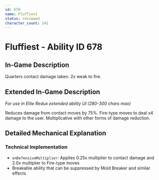 ```yaml
---
id: 678
name: Fluffiest
status: reviewed
character_count: 141
---
```


# Fluffiest - Ability ID 678

## In-Game Description
Quarters contact damage taken. 2x weak to fire.

## Extended In-Game Description
*For use in Elite Redux extended ability UI (280-300 chars max)*

Reduces damage from contact moves by 75%. Fire-type moves to deal x4 damage to the user. Multiplicative with other forms of damage reduction.

## Detailed Mechanical Explanation

### Technical Implementation
- `onDefensiveMultiplier`: Applies 0.25x multiplier to contact damage and 2.0x multiplier to Fire-type moves
- Breakable ability that can be suppressed by Mold Breaker and similar effects